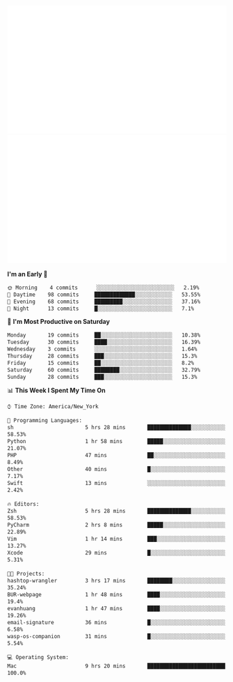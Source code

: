 <a href="https://github.com/jstrieb/github-stats">
 
![](https://github.com/evanhuang117/github-stats/blob/master/generated/overview.svg)
![](https://github.com/evanhuang117/github-stats/blob/master/generated/languages.svg)

</a>

<!--START_SECTION:waka-->
**I'm an Early 🐤** 

```text
🌞 Morning    4 commits      ░░░░░░░░░░░░░░░░░░░░░░░░░   2.19% 
🌆 Daytime    98 commits     █████████████░░░░░░░░░░░░   53.55% 
🌃 Evening    68 commits     █████████░░░░░░░░░░░░░░░░   37.16% 
🌙 Night      13 commits     █░░░░░░░░░░░░░░░░░░░░░░░░   7.1%

```
📅 **I'm Most Productive on Saturday** 

```text
Monday       19 commits     ██░░░░░░░░░░░░░░░░░░░░░░░   10.38% 
Tuesday      30 commits     ████░░░░░░░░░░░░░░░░░░░░░   16.39% 
Wednesday    3 commits      ░░░░░░░░░░░░░░░░░░░░░░░░░   1.64% 
Thursday     28 commits     ███░░░░░░░░░░░░░░░░░░░░░░   15.3% 
Friday       15 commits     ██░░░░░░░░░░░░░░░░░░░░░░░   8.2% 
Saturday     60 commits     ████████░░░░░░░░░░░░░░░░░   32.79% 
Sunday       28 commits     ███░░░░░░░░░░░░░░░░░░░░░░   15.3%

```


📊 **This Week I Spent My Time On** 

```text
⌚︎ Time Zone: America/New_York

💬 Programming Languages: 
sh                       5 hrs 28 mins       ██████████████░░░░░░░░░░░   58.53% 
Python                   1 hr 58 mins        █████░░░░░░░░░░░░░░░░░░░░   21.07% 
PHP                      47 mins             ██░░░░░░░░░░░░░░░░░░░░░░░   8.49% 
Other                    40 mins             █░░░░░░░░░░░░░░░░░░░░░░░░   7.17% 
Swift                    13 mins             ░░░░░░░░░░░░░░░░░░░░░░░░░   2.42%

🔥 Editors: 
Zsh                      5 hrs 28 mins       ██████████████░░░░░░░░░░░   58.53% 
PyCharm                  2 hrs 8 mins        █████░░░░░░░░░░░░░░░░░░░░   22.89% 
Vim                      1 hr 14 mins        ███░░░░░░░░░░░░░░░░░░░░░░   13.27% 
Xcode                    29 mins             █░░░░░░░░░░░░░░░░░░░░░░░░   5.31%

🐱‍💻 Projects: 
hashtop-wrangler         3 hrs 17 mins       ████████░░░░░░░░░░░░░░░░░   35.24% 
BUR-webpage              1 hr 48 mins        ████░░░░░░░░░░░░░░░░░░░░░   19.4% 
evanhuang                1 hr 47 mins        ████░░░░░░░░░░░░░░░░░░░░░   19.26% 
email-signature          36 mins             █░░░░░░░░░░░░░░░░░░░░░░░░   6.58% 
wasp-os-companion        31 mins             █░░░░░░░░░░░░░░░░░░░░░░░░   5.54%

💻 Operating System: 
Mac                      9 hrs 20 mins       █████████████████████████   100.0%

```


<!--END_SECTION:waka-->
